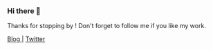 ### Hi there 👋

Thanks for stopping by ! Don't forget to follow me if you like my work.

<a href="https://sujaykundu.com/blog"> Blog </a> | <a href="https://twitter.com/xplor4r">Twitter</a> 
